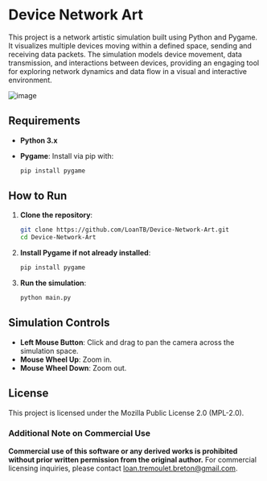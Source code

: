 # Device Network Art

This project is a network artistic simulation built using Python and Pygame. It visualizes multiple devices moving within a defined space, sending and receiving data packets. The simulation models device movement, data transmission, and interactions between devices, providing an engaging tool for exploring network dynamics and data flow in a visual and interactive environment.

![image](https://github.com/user-attachments/assets/a78fc51d-5688-4d56-b775-3c276bac301b)


## Requirements

- **Python 3.x**
- **Pygame**: Install via pip with:

  ```bash
  pip install pygame
  ```

## How to Run

1. **Clone the repository**:

    ```bash
    git clone https://github.com/LoanTB/Device-Network-Art.git
    cd Device-Network-Art
    ```

2. **Install Pygame if not already installed**:

    ```bash
    pip install pygame
    ```

3. **Run the simulation**:

    ```bash
    python main.py
    ```

## Simulation Controls

- **Left Mouse Button**: Click and drag to pan the camera across the simulation space.
- **Mouse Wheel Up**: Zoom in.
- **Mouse Wheel Down**: Zoom out.

## License

This project is licensed under the Mozilla Public License 2.0 (MPL-2.0).

### Additional Note on Commercial Use
**Commercial use of this software or any derived works is prohibited without prior written permission from the original author.** For commercial licensing inquiries, please contact loan.tremoulet.breton@gmail.com.

